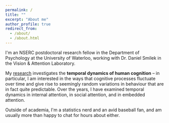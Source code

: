 ```yaml
---
permalink: /
title: ""
excerpt: "About me"
author_profile: true
redirect_from: 
  - /about/
  - /about.html
---
```


I'm an NSERC postdoctoral research fellow in the Department of Psychology at the University of Waterloo, working with Dr. Daniel Smilek in the Vision & Attention Laboratory.

My [research](https://sites.google.com/site/effiejpereira/research-interests) investigates the **temporal dynamics of human cognition** – in particular, I am interested in the ways that cognitive processes fluctuate over time and give rise to seemingly random variations in behaviour that are in fact quite predictable. Over the years, I have examined temporal dynamics in internal attention, in social attention, and in embedded attention.

Outside of academia, I'm a statistics nerd and an avid baseball fan, and am usually more than happy to chat for hours about either.

